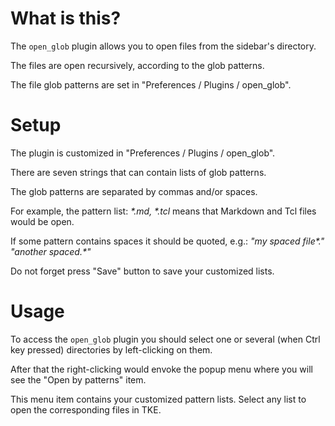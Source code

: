 
# What is this?


The `open_glob` plugin allows you to open files from the sidebar's directory.

The files are open recursively, according to the glob patterns.

The file glob patterns are set in "Preferences / Plugins / open_glob".


# Setup


The plugin is customized in "Preferences / Plugins / open_glob".

There are seven strings that can contain lists of glob patterns.

The glob patterns are separated by commas and/or spaces.

For example, the pattern list:
  _*.md, *.tcl_
means that Markdown and Tcl files would be open.

If some pattern contains spaces it should be quoted, e.g.:
  _"my spaced file*.*" "another spaced*.*"_

Do not forget press "Save" button to save your customized lists.


# Usage


To access the `open_glob` plugin you should select one or several (when Ctrl key pressed) directories by left-clicking on them.

After that the right-clicking would envoke the popup menu where you will see the "Open by patterns" item.

This menu item contains your customized pattern lists. Select any list to open the corresponding files in TKE.

